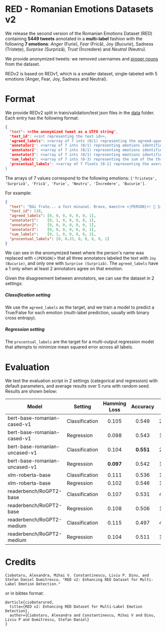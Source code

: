 # RED - Romanian Emotions Datasets v2

We release the second version of the Romanian Emotions Dataset (RED) containing **5449 tweets** annotated in a **multi-label** fashion with the following **7 emotions**: _Anger_ (Furie), _Fear_ (Frică), Joy (_Bucurie_), Sadness (Tristețe),  _Surprise_ (Surpriză), _Trust_ (Încredere) and _Neutral_ (Neutru).

We provide anonymized tweets: we removed usernames and [proper nouns](https://github.com/dumitrescustefan/roner) from the dataset. 

REDv2 is based on REDv1, which is a smaller dataset, single-labeled with 5 emotions (Anger, Fear, Joy, Sadness and Neutral). 

# Format

We provide REDv2 split in train/validation/test json files in the [data](data) folder. Each entry has the following format:

```json
{
  "text": <<the anonymized tweet as a UTF8 string",
  "text_id": <<int representing the text id>>,
  "agreed_labels": <<array of 7 ints (0/1) representing the agreed-upon emotion>>,
  "annotator1": <<array of 7 ints (0/1) representing emotions identified by annotator 1>>,
  "annotator2": <<array of 7 ints (0/1) representing emotions identified by annotator 2>>,
  "annotator3": <<array of 7 ints (0/1) representing emotions identified by annotator 3>>,
  "sum_labels": <<array of 7 ints (0-3) representing the sum of the three annotators>>,
  "procentual_labels": <<array of 7 floats [0-1] representing the average sum of the three annotators>> 
}
```

The arrays of 7 values correspond to the following emotions: ``['Tristețe', 'Surpriză', 'Frică', 'Furie', 'Neutru', 'Încredere', 'Bucurie']``.

For example:

```json
{
  "text": "Băi frate... a fost minunat. Bravo, maestre <|PERSON|>! 👏 Și e INCREDIBIL ce poate face vioara aia, a reușit să-mi smulgă o lacrimă și un.. Declar pe proprie răspundere că am avut un eargasm de povestit nepoților și merg la somn complet (audio)satisfăcută.",
  "text_id": 138,
  "agreed_labels": [0, 0, 0, 0, 0, 0, 1],
  "annotator1":    [0, 1, 0, 0, 0, 0, 1],
  "annotator2":    [0, 0, 0, 0, 0, 0, 1],
  "annotator3":    [0, 0, 0, 0, 0, 0, 1],
  "sum_labels":    [0, 1, 0, 0, 0, 0, 3],
  "procentual_labels": [0, 0.33, 0, 0, 0, 0, 1]
}
```

We can see in the anomymized tweet where the person's name was replaced with ``<|PERSON|>`` that all three annotators labeled the text with ``Joy (Bucurie)``, and only one with ``Surprise (Surpriză)``. The ``agreed_labels`` have a 1 only when at least 2 annotators agree on that emotion. 

Given the disagreement between annotators, we can use the dataset in 2 settings:

##### Classification setting

We use the ``agreed_labels`` as the target, and we train a model to predict a True/False for each emotion (multi-label prediction, usually with binary cross entropy). 

##### Regression setting 

The ``procentual_labels`` are the target for a multi-output regression model that attempts to minimize mean squared error across all labels.

# Evaluation

We test the evaluation script in 2 settings (categorical and regression) with default parameters, and average results over 5 runs with random seed. Results are shown below:

| Model                         	| Setting        	| Hamming Loss 	| Accuracy 	|  MSE  	|
|-------------------------------	|----------------	|:------------:	|:--------:	|:-----:	|
| bert-base-romanian-cased-v1   	| Classification 	|     0.105    	|   0.549  	| 24.30 	|
| bert-base-romanian-cased-v1   	| Regression     	|     0.098    	|   0.543  	| 10.33 	|
| bert-base-romanian-uncased-v1 	| Classification 	|     0.104    	| **0.551**	| 23.95 	|
| bert-base-romanian-uncased-v1 	| Regression     	|   **0.097**  	|   0.542  	| 10.50 	|
| xlm-roberta-base              	| Classification 	|     0.111    	|   0.536  	| 17.22 	|
| xlm-roberta-base               	| Regression     	|     0.102    	|   0.546  	| 10.06 	|
| readerbench/RoGPT2-base         | Classification  |     0.107     |   0.531   | 46.51   |
| readerbench/RoGPT2-base         | Regression      |     0.108     |   0.506   | 12.49   |
| readerbench/RoGPT2-medium       | Classification  |     0.115     |   0.497   | 41.58   |
| readerbench/RoGPT2-medium       | Regression      |     0.104     |   0.511   | 11.11   |

# Credits

```
Ciobotaru, Alexandra, Mihai V. Constantinescu, Liviu P. Dinu, and Stefan Daniel Dumitrescu. "RED v2: Enhancing RED Dataset for Multi-Label Emotion Detection."
```

or in bibtex format:

```
@article{ciobotarured,
  title={RED v2: Enhancing RED Dataset for Multi-Label Emotion Detection},
  author={Ciobotaru, Alexandra and Constantinescu, Mihai V and Dinu, Liviu P and Dumitrescu, Stefan Daniel}
}
```
